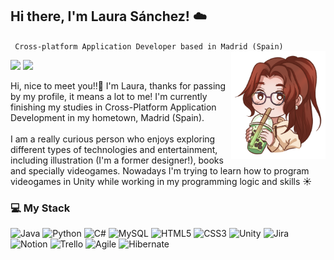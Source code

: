 <h2 align="left"> Hi there, I'm Laura Sánchez! ☁️</h2>
    <code> Cross-platform Application Developer based in Madrid (Spain) </code>
<img src="https://github.com/lausnchez/lausnchez/blob/main/Ilustracion_ReadME.png" align="right" width="30%" height="10%"/>
<p align="left">
    <!--LINKEDIN-->
    <a href="https://www.linkedin.com/in/lausanmart">
        <img src="https://img.shields.io/badge/-LinkedIn-%23333?style=for-the-badge&logo=gmail&logoColor=white&color=blue" target="_blank"></a>
    <!--GMAIL-->
    <a href="mailto:lausnchezmartn@gmail.com">
        <img src="https://img.shields.io/badge/-Gmail-%23333?style=for-the-badge&logo=gmail&logoColor=white&color=red" target="_blank"></a>
</p>
<div align="left">  
    <p>
        Hi, nice to meet you!!🙋 I'm Laura, thanks for passing by my profile, it means a lot to me! I'm currently finishing my studies in Cross-Platform Application Development in my hometown, Madrid (Spain). 
        <br><br>
        I am a really curious person who enjoys exploring different types of technologies and entertainment, including illustration (I'm a former designer!), books and specially videogames. Nowadays I'm trying to learn how to program videogames in Unity while working in my programming logic and skills ☀️
    </p>
    <h3>💻 My Stack</h3>
    <!--DESCOMENTAR LOS QUE SEAN NECESARIOS-->
    <img src="https://img.shields.io/badge/java-%23ED8B00.svg?style=for-the-badge&logo=openjdk&logoColor=white" alt="Java"/>     <!--JAVA-->
    <img src="https://img.shields.io/badge/python-3670A0?style=for-the-badge&logo=python&logoColor=ffdd54" alt="Python"/>          <!--PYTHON-->
    <img src="https://img.shields.io/badge/c%23-%23239120.svg?style=for-the-badge&logo=csharp&logoColor=white" alt="C#"/>      <!--C#-->
    <!--<img src="https://img.shields.io/badge/kotlin-%237F52FF.svg?style=for-the-badge&logo=kotlin&logoColor=white" alt="Kotlin"/>    <!--KOTLIN-->
    <img src="https://img.shields.io/badge/mysql-4479A1.svg?style=for-the-badge&logo=mysql&logoColor=white" alt="MySQL"/>         <!--MYSQL-->
    <!-- <img src="https://img.shields.io/badge/MariaDB-003545?style=for-the-badge&logo=mariadb&logoColor=white" alt="MariaDB"/> -->        <!--MARIADB-->
    <!--<img src="https://img.shields.io/badge/docker-%230db7ed.svg?style=for-the-badge&logo=docker&logoColor=white" alt="Docker"/>   <!--DOCKER-->
    <img src="https://img.shields.io/badge/html5-%23E34F26.svg?style=for-the-badge&logo=html5&logoColor=white" alt="HTML5"/>      <!--HTML5-->
    <img src="https://img.shields.io/badge/css3-%231572B6.svg?style=for-the-badge&logo=css3&logoColor=white" alt="CSS3"/>        <!--CSS3-->
    <img src="https://img.shields.io/badge/Unity-100000?style=for-the-badge&logo=unity&logoColor=white" alt="Unity"/>     <!--UNITY-->
    <img src="https://img.shields.io/badge/jira-%230A0FFF.svg?style=for-the-badge&logo=jira&logoColor=white" alt="Jira"/>        <!--JIRA-->
    <img src="https://img.shields.io/badge/Notion-%23000000.svg?style=for-the-badge&logo=notion&logoColor=white" alt="Notion"/>    <!--NOTION-->
    <img src="https://img.shields.io/badge/Trello-%23026AA7.svg?style=for-the-badge&logo=Trello&logoColor=white" alt="Trello"/>    <!--TRELLO-->
    <img src="https://img.shields.io/badge/Agile-%23F8A300.svg?style=for-the-badge&logo=agile&logoColor=white" alt="Agile">     <!--AGILE-->
    <!--<img src="https://img.shields.io/badge/git-%23F05033.svg?style=for-the-badge&logo=git&logoColor=white" alt="Git"> <!--GIT-->
    <!--<img src="https://img.shields.io/badge/adobe-%23FF0000.svg?style=for-the-badge&logo=adobe&logoColor=white" alt="Adobe">
    <!--<img src="https://img.shields.io/badge/javascript-%23323330.svg?style=for-the-badge&logo=javascript&logoColor=%23F7DF1E" alt="JavaScript">
    <!--<img src="https://img.shields.io/badge/markdown-%23000000.svg?style=for-the-badge&logo=markdown&logoColor=white" alt="Markdown">
    <!--<img src="https://img.shields.io/badge/ruby-%23CC342D.svg?style=for-the-badge&logo=ruby&logoColor=white" alt="Ruby">
    <!--<img src="https://img.shields.io/badge/swift-F54A2A?style=for-the-badge&logo=swift&logoColor=white" alt="Swift">
    <!--<img src="https://img.shields.io/badge/PowerShell-%235391FE.svg?style=for-the-badge&logo=powershell&logoColor=white" alt="PowerShell">
    <!--<img src="https://img.shields.io/badge/AWS-%23FF9900.svg?style=for-the-badge&logo=amazon-aws&logoColor=white" alt="AWS">
    <!--<img src="https://img.shields.io/badge/azure-%230072C6.svg?style=for-the-badge&logo=microsoftazure&logoColor=white" alt="Azure">
    <!--<img src="https://img.shields.io/badge/Cloudflare-F38020?style=for-the-badge&logo=Cloudflare&logoColor=white" alt="Cloudflare">
    <!--<img src="https://img.shields.io/badge/Oracle-F80000?style=for-the-badge&logo=oracle&logoColor=white" alt="Oracle">
    <!--<img src="https://img.shields.io/badge/GoogleCloud-%234285F4.svg?style=for-the-badge&logo=google-cloud&logoColor=white" alt="Google Cloud">
    <!--<img src="https://img.shields.io/badge/vercel-%23000000.svg?style=for-the-badge&logo=vercel&logoColor=white" alt="Vercel">
    <!--<img src="https://img.shields.io/badge/Anaconda-%2344A833.svg?style=for-the-badge&logo=anaconda&logoColor=white" alt="Anaconda">
    <!--<img src="https://img.shields.io/badge/django-%23092E20.svg?style=for-the-badge&logo=django&logoColor=white" alt="Django">
    <!--<img src="https://img.shields.io/badge/Flutter-%2302569B.svg?style=for-the-badge&logo=Flutter&logoColor=white" alt="Flutter">
    <!--<img src="https://img.shields.io/badge/javafx-%23FF0000.svg?style=for-the-badge&logo=javafx&logoColor=white" alt="JavaFX">
    <!--<img src="https://img.shields.io/badge/spring-%236DB33F.svg?style=for-the-badge&logo=spring&logoColor=white" alt="Spring">
    <!--<img src="https://img.shields.io/badge/apache-%23D42029.svg?style=for-the-badge&logo=apache&logoColor=white" alt="Apache">
    <!--<img src="https://img.shields.io/badge/jenkins-%232C5263.svg?style=for-the-badge&logo=jenkins&logoColor=white" alt="Jenkins">
    <!--<img src="https://img.shields.io/badge/MongoDB-%234ea94b.svg?style=for-the-badge&logo=mongodb&logoColor=white" alt="MongoDB">-->
    <img src="https://img.shields.io/badge/Hibernate-59666C?style=for-the-badge&logo=Hibernate&logoColor=white" alt="Hibernate">
    <!--<img src="https://img.shields.io/badge/Microsoft%20SQL%20Server-CC2927?style=for-the-badge&logo=microsoft%20sql%20server&logoColor=white" alt="Microsoft SQL Server">
    <!--<img src="https://img.shields.io/badge/postgres-%23316192.svg?style=for-the-badge&logo=postgresql&logoColor=white" alt="Postgres">
    <!--<img src="https://img.shields.io/badge/adobe%20illustrator-%23FF9A00.svg?style=for-the-badge&logo=adobe%20illustrator&logoColor=white" alt="Adobe Illustrator">
    <!--<img src="https://img.shields.io/badge/Adobe%20Lightroom-31A8FF.svg?style=for-the-badge&logo=Adobe%20Lightroom&logoColor=white" alt="Adobe Lightroom">
    <!--<img src="https://img.shields.io/badge/Adobe%20InDesign-49021F?style=for-the-badge&logo=adobeindesign&logoColor=FF3366" alt="Adobe InDesign">
    <!--<img src="https://img.shields.io/badge/blender-%23F5792A.svg?style=for-the-badge&logo=blender&logoColor=white" alt="Blender">
    <!--<img src="https://img.shields.io/badge/figma-%23F24E1E.svg?style=for-the-badge&logo=figma&logoColor=white" alt="Figma">
    <!--<img src="https://img.shields.io/badge/adobe%20photoshop-%2331A8FF.svg?style=for-the-badge&logo=adobe%20photoshop&logoColor=white" alt="Adobe Photoshop">
    -->    
</div>
